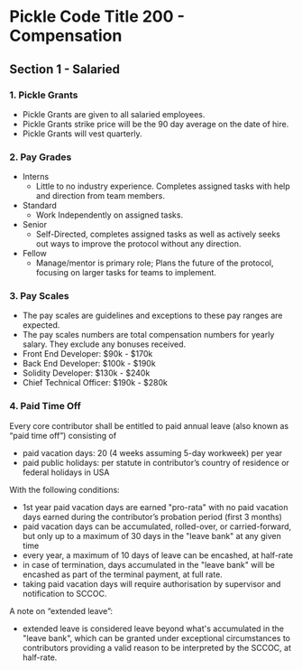 # Pickle Code Title 200 - Compensation
## Section 1 - Salaried
### 1. Pickle Grants
- Pickle Grants are given to all salaried employees.
- Pickle Grants strike price will be the 90 day average on the date of hire.
- Pickle Grants will vest quarterly.
### 2. Pay Grades
- Interns
  - Little to no industry experience. Completes assigned tasks with help and direction from team members.
- Standard
  - Work Independently on assigned tasks.
- Senior
  - Self-Directed, completes assigned tasks as well as actively seeks out ways to improve the protocol without any direction.
- Fellow
  - Manage/mentor is primary role; Plans the future of the protocol, focusing on larger tasks for teams to implement.
### 3. Pay Scales
- The pay scales are guidelines and exceptions to these pay ranges are expected.
- The pay scales numbers are total compensation numbers for yearly salary. They exclude any bonuses received.
- Front End Developer: $90k - $170k
- Back End Developer: $100k - $190k
- Solidity Developer: $130k - $240k
- Chief Technical Officer: $190k - $280k
### 4. Paid Time Off
Every core contributor shall be entitled to paid annual leave (also known as “paid time off”) consisting of
- paid vacation days: 20 (4 weeks assuming 5-day workweek) per year
- paid public holidays: per statute in contributor’s country of residence or federal holidays in USA

With the following conditions:
- 1st year paid vacation days are earned "pro-rata" with no paid vacation days earned during the contributor’s probation period (first 3 months)
- paid vacation days can be accumulated, rolled-over, or carried-forward, but only up to a maximum of 30 days in the "leave bank" at any given time
- every year, a maximum of 10 days of leave can be encashed, at half-rate
- in case of termination, days accumulated in the "leave bank" will be encashed as part of the terminal payment, at full rate.
- taking paid vacation days will require authorisation by supervisor and notification to SCCOC.

A note on “extended leave”:
- extended leave is considered leave beyond what's accumulated in the "leave bank", which can be granted under exceptional circumstances to contributors providing a valid reason to be interpreted by the SCCOC, at half-rate.
